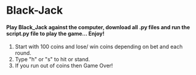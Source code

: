 # Black-Jack

#### Play Black_Jack against the computer, download all .py files and run the script.py file to play the game... Enjoy!

1) Start with 100 coins and lose/ win coins depending on bet and each round.
2) Type "h" or "s" to hit or stand.
3) If you run out of coins then Game Over!
